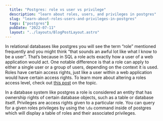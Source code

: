 ```yaml
---
  title: "Postgres: role vs user vs privilege"
  description: "learn about roles, users, and privileges in postgres"
  slug: "learn-about-roles-users-and-privileges-in-postgres"
  tags: ["postgres"]
  pubDate: "2022-07-11"
  layout: "../layouts/BlogPostLayout.astro"
---
```


In relational databases like postgres you will see the term “role” mentioned frequently and you might think “that sounds an awful lot like what I know to be a user”. That’s because in SQL a role acts exactly how a user of a web application would act. One notable difference is that a role can apply to either a single user or a group of users, depending on the context it is used. Roles have certain access rights, just like a user within a web application would have certain access rights. To learn more about altering a roles access level, check out [this post](https://tinytechtuts.com/2022-create-and-execute-stored-procedure-postgres) on the topic.

In a database system like postgres a role is considered an entity that has ownership rights of certain database objects, such as a table or database itself. Privileges are access rights given to a particular role. You can query for a given roles privileges by using the `\du` command inside of postgres which will display a table of roles and their associated privileges.


